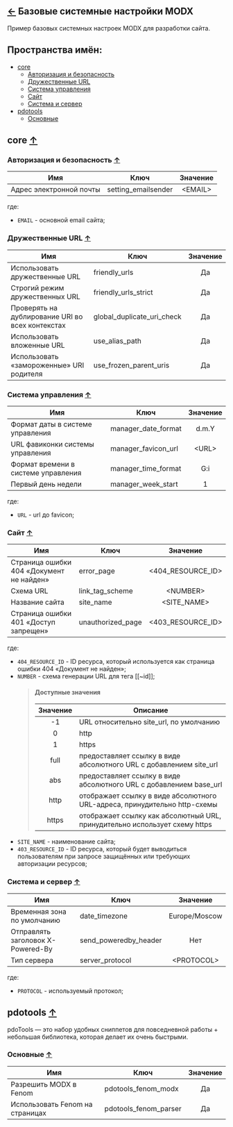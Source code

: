 [&larr;](readme.md "MODX") Базовые системные настройки MODX
-----------------------------------------------------------

Пример базовых системных настроек MODX для разработки сайта.

## <a name="namespace"></a> Пространства имён:
- [core](#core)
    - [Авторизация и безопасность](#authentication)
    - [Дружественные URL](#furls)
    - [Система управления](#manager)
    - [Сайт](#site)
    - [Система и сервер](#system)
- [pdotools](#pdotools)
    - [Основные](#pdotools_main)

## <a name="core"></a> core [&uarr;](#namespace "Пространства имён")

### <a name="authentication"></a> Авторизация и безопасность [&uarr;](#namespace "Пространства имён")

Имя | Ключ | Значение
--- | --- | :---:
Адрес электронной почты | setting_emailsender | \<EMAIL\>

где:

- `EMAIL` - основной email сайта;

### <a name="furls"></a> Дружественные URL [&uarr;](#namespace "Пространства имён")

Имя | Ключ | Значение
--- | --- | :---:
Использовать дружественные URL | friendly_urls | Да
Строгий режим дружественных URL | friendly_urls_strict | Да
Проверять на дублирование URI во всех контекстах | global_duplicate_uri_check | Да
Использовать вложенные URL | use_alias_path | Да
Использовать «замороженные» URI родителя | use_frozen_parent_uris | Да

### <a name="manager"></a> Система управления [&uarr;](#namespace "Пространства имён")

Имя | Ключ | Значение
--- | --- | :---:
Формат даты в системе управления | manager_date_format | d.m.Y
URL фавиконки системы управления | manager_favicon_url | \<URL\>
Формат времени в системе управления | manager_time_format | G:i
Первый день недели | manager_week_start | 1

где:

- `URL` - url до favicon;

### <a name="site"></a> Сайт [&uarr;](#namespace "Пространства имён")

Имя | Ключ | Значение
--- | --- | :---:
Страница ошибки 404 «Документ не найден» | error_page | \<404_RESOURCE_ID\>
Схема URL | link_tag_scheme | \<NUMBER\>
Название сайта | site_name | \<SITE_NAME\>
Страница ошибки 401 «Доступ запрещен» | unauthorized_page | \<403_RESOURCE_ID\>

где:

- `404_RESOURCE_ID` - ID ресурса, который используется как страница ошибки 404 «Документ не найден»;
- `NUMBER` - схема генерации URL для тега [[~id]];
    > #### Доступные значения
    > 
    > Значение | Описание
    > :---: | ---
    > -1 | URL относительно site_url, по умолчанию
    > 0 | http
    > 1 | https
    > full | предоставляет ссылку в виде абсолютного URL с добавлением site_url
    > abs | предоставляет ссылку в виде абсолютного URL с добавлением base_url
    > http | отображает ссылку в виде абсолютного URL-адреса, принудительно http-схемы
    > https | отображает ссылку как абсолютный URL, принудительно использует схему https
- `SITE_NAME` - наименование сайта;
- `403_RESOURCE_ID` - ID ресурса, который будет выводиться пользователям при запросе защищённых или требующих авторизации ресурсов;

### <a name="system"></a> Система и сервер [&uarr;](#namespace "Пространства имён")

Имя | Ключ | Значение
--- | --- | :---:
Временная зона по умолчанию | date_timezone | Europe/Moscow
Отправлять заголовок X-Powered-By | send_poweredby_header | Нет
Тип сервера | server_protocol | \<PROTOCOL\>

где:

- `PROTOCOL` - используемый протокол;

## <a name="pdotools"></a> pdotools [&uarr;](#namespace "Пространства имён")

pdoTools — это набор удобных сниппетов для повседневной работы + небольшая библиотека, которая делает их очень быстрыми.

### <a name="pdotools_main"></a> Основные [&uarr;](#namespace "Пространства имён")

Имя | Ключ | Значение
--- | --- | :---:
Разрешить MODX в Fenom | pdotools_fenom_modx | Да
Использовать Fenom на страницах | pdotools_fenom_parser | Да